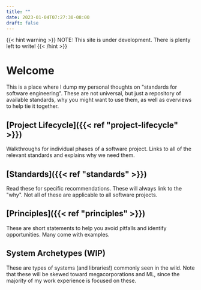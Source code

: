 ```yaml
---
title: ""
date: 2023-01-04T07:27:30-08:00
draft: false
---
```


{{< hint warning >}}
NOTE: This site is under development. There is plenty left to write!
{{< /hint >}}

# Welcome

This is a place where I dump my personal thoughts on "standards for software engineering". These are not universal, but just a repository of available standards, why you might want to use them, as well as overviews to help tie it together.

## [Project Lifecycle]({{< ref "project-lifecycle" >}})

Walkthroughs for individual phases of a software project. Links to all of the relevant standards and explains why we need them.

## [Standards]({{< ref "standards" >}})

Read these for specific recommendations. These will always link to the "why". Not all of these are applicable to all software projects.

## [Principles]({{< ref "principles" >}})

These are short statements to help you avoid pitfalls and identify opportunities. Many come with examples.

## System Archetypes (WIP)

These are types of systems (and libraries!) commonly seen in the wild. Note that these will be skewed toward megacorporations and ML, since the majority of my work experience is focused on these.

